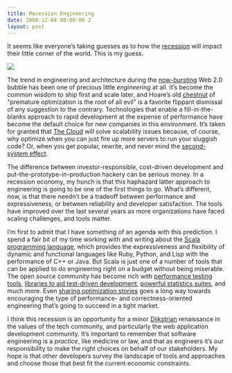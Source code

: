 ```yaml
---
title: Recession Engineering
date: 2008-12-04 00:00:00 Z
layout: post
---
```





It seems like everyone’s taking guesses as to how the [recession](http://money.cnn.com/2008/12/01/news/economy/recession/?postversion=2008120115) will impact their little corner of the world. This is my guess.

<a href="http://thisisindexed.com/2008/12/might-as-well-own-this-meltdown/"><img src ="http://thisisindexed.com/wp-content/uploads/2008/12/card1945-380x230.jpg" /></a>

The trend in engineering and architecture during the [now-bursting](http://www.businessweek.com/the_thread/techbeat/archives/2008/10/is_that_the_sou.html) Web 2.0 bubble has been one of precious little *engineering* at all. It’s become the common wisdom to ship first and scale later, and Hoare’s old [chestnut](http://www.acm.org/ubiquity/views/v7i24_fallacy.html) of “premature optimization is the root of all evil” is a favorite flippant dismissal of any suggestion to the contrary. Technologies that enable a fill-in-the-blanks approach to rapid development at the expense of performance have become the default choice for new companies in this environment. It’s taken for granted that [The Cloud](http://en.wikipedia.org/wiki/Cloud_computing) will solve scalability issues because, of course, why optimize when you can just fire up more servers to run your sluggish code? Or, when you get popular, rewrite, and never mind the [second-system effect](http://en.wikipedia.org/wiki/Second-system_effect).

The difference between investor-responsible, cost-driven development and put-the-prototype-in-production hackery can be serious money. In a recession economy, my hunch is that this haphazard latter approach to engineering is going to be one of the first things to go. What’s different, now, is that there needn’t be a tradeoff between performance and expressiveness, or between reliability and developer satisfaction. The tools have improved over the last several years as more organizations have faced scaling challenges, and tools matter.

I’m first to admit that I have something of an agenda with this prediction. I spend a fair bit of my time working with and writing about the [Scala programming language](http://scala-lang.org), which provides the expressiveness and flexibility of dynamic and functional languages like Ruby, Python, and Lisp with the performance of C++ or Java. But Scala is just one of a number of tools that can be applied to do engineering right on a budget without being miserable. The open source community has become rich with [performance testing tools](http://www.opensourcetesting.org/performance.php), [libraries to aid test-driven development](http://en.wikipedia.org/wiki/List_of_unit_testing_frameworks), [powerful statistics suites](http://www.r-project.org/), and much more. Even [sharing optimization stories](http://www.metabrew.com/article/a-million-user-comet-application-with-mochiweb-part-2/) goes a long way towards encouraging the type of performance- and correctness-oriented engineering that’s going to succeed in a tight market.

I think this recession is an opportunity for a minor [Dijkstrian](http://www.catonmat.net/blog/edsger-dijkstra-discipline-in-thought/) renaissance in the values of the tech community, and particularly the web application development community. It’s important to remember that software engineering is a *practice*, like medicine or law, and that as engineers it’s our responsibility to make the right choices on behalf of our stakeholders. My hope is that other developers survey the landscape of tools and approaches and choose those that best fit the current economic constraints.
